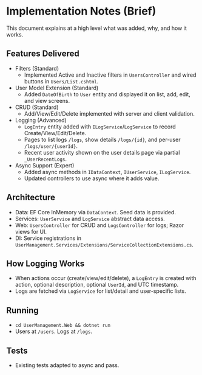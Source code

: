 # Implementation Notes (Brief)

This document explains at a high level what was added, why, and how it works.

## Features Delivered

-   Filters (Standard)
    -   Implemented Active and Inactive filters in `UsersController` and wired buttons in `Users/List.cshtml`.
-   User Model Extension (Standard)
    -   Added `DateOfBirth` to `User` entity and displayed it on list, add, edit, and view screens.
-   CRUD (Standard)
    -   Add/View/Edit/Delete implemented with server and client validation.
-   Logging (Advanced)
    -   `LogEntry` entity added with `ILogService`/`LogService` to record Create/View/Edit/Delete.
    -   Pages to list logs `/logs`, show details `/logs/{id}`, and per-user `/logs/user/{userId}`.
    -   Recent user activity shown on the user details page via partial `_UserRecentLogs`.
-   Async Support (Expert)
    -   Added async methods in `IDataContext`, `IUserService`, `ILogService`.
    -   Updated controllers to use async where it adds value.

## Architecture

-   Data: EF Core InMemory via `DataContext`. Seed data is provided.
-   Services: `UserService` and `LogService` abstract data access.
-   Web: `UsersController` for CRUD and `LogsController` for logs; Razor views for UI.
-   DI: Service registrations in `UserManagement.Services/Extensions/ServiceCollectionExtensions.cs`.

## How Logging Works

-   When actions occur (create/view/edit/delete), a `LogEntry` is created with action, optional description, optional `UserId`, and UTC timestamp.
-   Logs are fetched via `LogService` for list/detail and user-specific lists.

## Running

-   `cd UserManagement.Web && dotnet run`
-   Users at `/users`. Logs at `/logs`.

## Tests

-   Existing tests adapted to async and pass.

